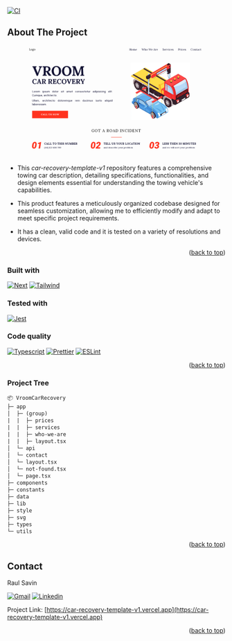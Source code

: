 <a id="readme-top"></a>

[![CI](https://github.com/SavinRaulCalin/Car-Recovery-Template-v1/actions/workflows/CI.yml/badge.svg)](https://github.com/SavinRaulCalin/Car-Recovery-Template-v1/actions/workflows/CI.yml)

## About The Project

<figure>
  <a href="https://car-recovery-template-v1.vercel.app" target="_blank">
    <img src="assets/car-towing-template-v1.png" target="_blank" />
  </a>
</figure>

- This <i>car-recovery-template-v1</i> repository features a
  comprehensive towing car description, detailing specifications,
  functionalities, and design elements essential for understanding the
  towing vehicle's capabilities.

- This product features a meticulously organized codebase designed for
  seamless customization, allowing me to efficiently modify and adapt to
  meet specific project requirements.
- It has a clean, valid code and it is tested on a variety of
  resolutions and devices.

<p align="right">
  (<a href="#readme-top">back to top</a>)
</p>

### Built with

[![Next](https://img.shields.io/badge/next.js-000000?style=for-the-badge&logo=nextdotjs&logoColor=white)](https://nextjs.org)
[![Tailwind](https://img.shields.io/badge/TailwindCSS-38B2AC?style=for-the-badge&logo=tailwindcss&logoColor=white)](https://tailwindcss.com)

### Tested with

[![Jest](https://img.shields.io/badge/Jest-323330?style=for-the-badge&logo=Jest&logoColor=white)](https://jestjs.io)

### Code quality

[![Typescript](https://img.shields.io/badge/TypeScript-3178C6?style=for-the-badge&logo=typescript&logoColor=white)](https://www.typescriptlang.org)
[![Prettier](https://img.shields.io/badge/Prettier-F7B93E?style=for-the-badge&logo=Prettier&logoColor=white)](https://prettier.io)
[![ESLint](https://img.shields.io/badge/eslint-4B32C3?style=for-the-badge&logo=eslint&logoColor=white)](https://eslint.org)

<p align="right">(<a href="#readme-top">back to top</a>)</p>

### Project Tree

```
📦 VroomCarRecovery
├─ app
│  ├─ (group)
|  |  ├─ prices
|  |  ├─ services
|  |  ├─ who-we-are
|  |  ├─ layout.tsx
│  └─ api
│  └─ contact
│  └─ layout.tsx
│  └─ not-found.tsx
│  └─ page.tsx
├─ components
├─ constants
├─ data
├─ lib
├─ style
├─ svg
├─ types
└─ utils

```

<p align="right">(<a href="#readme-top">back to top</a>)</p>

## Contact

Raul Savin

[![Gmail](https://img.shields.io/badge/Gmail-D14836?style=for-the-badge&logo=gmail&logoColor=white)](mailto:webdevraul.md@gmail.com) [![Linkedin](https://img.shields.io/badge/LinkedIn-0077B5?style=for-the-badge&logo=linkedin&logoColor=white)](https://www.linkedin.com/in/raul-savin)

Project Link: [https://car-recovery-template-v1.vercel.app](https://car-recovery-template-v1.vercel.app)

<p align="right">(<a href="#readme-top">back to top</a>)</p>

